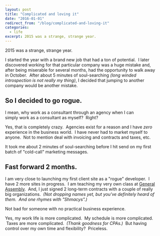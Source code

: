 ```yaml
---
layout: post
title: "Complicated and loving it"
date: "2016-01-01"
redirect_from: "/blog/complicated-and-loving-it"
categories:
  - life
excerpt: 2015 was a strange, strange year.
---
```


2015 was a strange, strange year.

I started the year with a brand new job that had a ton of potential.  I later discovered working for that particular company was a huge mistake and, after being miserable for several months, had the opportunity to walk away in October.  After about 5 minutes of soul-searching _(long winded introspection is not really my thing)_, I decided that jumping to another company would be another mistake.

## So I decided to go rogue.

I mean, why work as a consultant through an agency when I can simply work as a consultant as myself?  Right?

Yes, that is completely crazy.  Agencies exist for a reason and I have *zero* experience in the business world.  I have never had to market myself to anyone.  Not to mention deal with invoicing and contracts and taxes, etc.

It took me about 2 minutes of soul-searching before I hit send on my first batch of "cold-call" marketing messages.

## Fast forward 2 months.

I am very close to launching my first client site as a "rogue" developer.  I have 2 more sites in progress.  I am teaching my very own class at [General Assembly](https://generalassemb.ly/).  And, I just signed 2 long-term contracts with a couple of really big organizations.  _(Not dropping names yet, but you've definitely heard of them.  And one rhymes with "Shmacys".)_

Not bad for someone with no practical business experience.

Yes, my work life is more complicated.  My schedule is more complicated.  Taxes are more complicated.  _(Thank goodness for CPAs.)_  But having control over my own time and flexibility?  Priceless.
